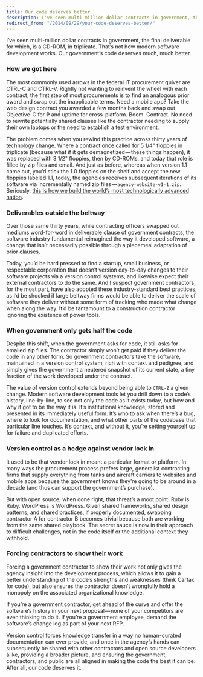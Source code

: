 ```yaml
---
title: Our code deserves better
description: I've seen multi-million dollar contracts in government, the final deliverable for which, is a CD-ROM, in triplicate. That's not how modern software development works, and our code deserves better.
redirect_from: "/2014/09/29/your-code-deserves-better/"
---
```


I’ve seen multi-million dollar contracts in government, the final deliverable for which, is a CD-ROM, in triplicate. That’s not how modern software development works. Our government’s code deserves much, much better.

### How we got here

The most commonly used arrows in the federal IT procurement quiver are CTRL-C and CTRL-V. Rightly not wanting to reinvent the wheel with each contract, the first step of most procurements is to find an analogous prior award and swap out the inapplicable terms. Need a mobile app? Take the web design contract you awarded a few months back and swap out Objective-C for ₱ and uptime for cross-platform. Boom. Contract. No need to rewrite potentially shared clauses like the contractor needing to supply their own laptops or the need to establish a test environment.

The problem comes when you rewind this practice across thirty years of technology change. Where a contract once called for 5 1/4" floppies in triplicate (because what if it gets demagnetized — these things happen), it was replaced with 3 1/2" floppies, then by CD-ROMs, and today that role is filled by zip files and email. And just as before, whereas when version 1.1 came out, you’d stick the 1.0 floppies on the shelf and accept the new floppies labeled 1.1, today, the agencies receives subsequent iterations of its software via incrementally named zip files — `agency-website-v1-1.zip`. Seriously, [this is how we build the world’s most technologically advanced nation](https://www.fbo.gov/index?s=opportunity&mode=form&id=7d564eb4ea5e4b763a48eb21bf5f3766&tab=core&_cview=0).

### Deliverables outside the beltway

Over those same thirty years, while contracting officers swapped out mediums word-for-word in deliverable clause of government contracts, the software industry fundamental reimagined the way it developed software, a change that isn’t necessarily possible through a piecemeal adaptation of prior clauses.

Today, you’d be hard pressed to find a startup, small business, or respectable corporation that doesn’t version day-to-day changes to their software projects via a version control systems, and likewise expect their external contractors to do the same. And I suspect government contractors, for the most part, have also adopted these industry-standard best practices, as I’d be shocked if large beltway firms would be able to deliver the scale of software they deliver without some form of tracking who made what change when along the way. It’d be tantamount to a construction contractor ignoring the existence of power tools.

### When government only gets half the code

Despite this shift, when the government asks for code, it still asks for emailed zip files. The contractor simply won’t get paid if they deliver the code in any other form. So government contractors take the software, maintained in a version control system, rich with context and pedigree, and simply gives the government a neutered snapshot of its current state, a tiny fraction of the work developed under the contract.

The value of version control extends beyond being able to `CTRL-Z` a given change. Modern software development tools let you drill down to a code’s history, line-by-line, to see not only the code as it exists today, but how and why it got to be the way it is. It’s institutional knowledge, stored and presented in its immediately useful form. It’s who to ask when there’s a bug, where to look for documentation, and what other parts of the codebase that particular line touches. It’s context, and without it, you’re setting yourself up for failure and duplicated efforts.

### Version control as a hedge against vendor lock in

It used to be that vendor lock in meant a particular format or platform. In many ways the procurement process prefers large, generalist contracting firms that supply everything from tanks and aircraft carriers to websites and mobile apps because the government knows they’re going to be around in a decade (and thus can support the government’s purchase).

But with open source, when done right, that threat’s a moot point. Ruby is Ruby. WordPress is WordPress. Given shared frameworks, shared design patterns, and shared practices, if properly documented, swapping contractor A for contractor B becomes trivial because both are working from the same shared playbook. The secret sauce is now in their approach to difficult challenges, not in the code itself or the additional context they withhold.

### Forcing contractors to show their work

Forcing a government contractor to show their work not only gives the agency insight into the development process, which allows it to gain a better understanding of the code’s strengths and weaknesses (think Carfax for code), but also ensures the contractor doesn’t wrongfully hold a monopoly on the associated organizational knowledge.

If you’re a government contractor, get ahead of the curve and offer the software’s history in your next proposal — none of your competitors are even thinking to do it. If you’re a government employee, demand the software’s change log as part of your next RFP.

Version control forces knowledge transfer in a way no human-curated documentation can ever provide, and once in the agency’s hands can subsequently be shared with other contractors and open source developers alike, providing a broader picture, and ensuring the government, contractors, and public are all aligned in making the code the best it can be. After all, our code deserves it.
